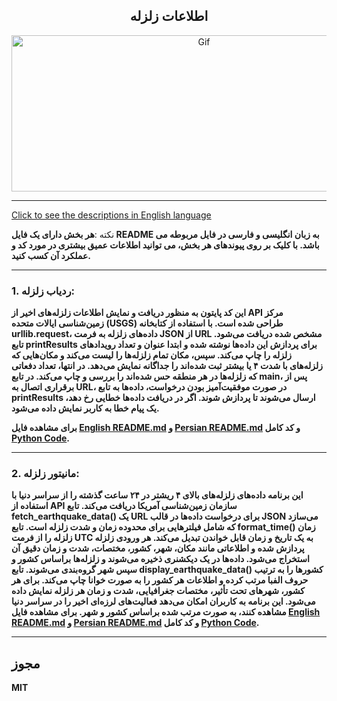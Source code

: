 <div align="center">

## اطلاعات زلزله

<img alt="Gif" src="https://acropolis-wp-content-uploads.s3.us-west-1.amazonaws.com/2019/02/Hero-Earthquake-Proof-Buildings.gif" height="250px" width="600px">
</div>
<hr>

[Click to see the descriptions in English language](README.md)

نکته :<b>هر بخش دارای یک فایل README به زبان انگلیسی و فارسی در فایل مربوطه می باشد. با کلیک بر روی پیوندهای هر بخش، می توانید اطلاعات عمیق بیشتری در مورد کد و عملکرد آن کسب کنید.<b/>
<hr>

### 1. ردیاب زلزله:
این کد پایتون به منظور دریافت و نمایش اطلاعات زلزله‌های اخیر از API مرکز زمین‌شناسی ایالات متحده (USGS) طراحی شده است. با استفاده از کتابخانه urllib.request، داده‌های زلزله به فرمت JSON از URL مشخص شده دریافت می‌شود. تابع printResults برای پردازش این داده‌ها نوشته شده و ابتدا عنوان و تعداد رویدادهای زلزله را چاپ می‌کند. سپس، مکان تمام زلزله‌ها را لیست می‌کند و مکان‌هایی که زلزله‌های با شدت ۴ یا بیشتر ثبت شده‌اند را جداگانه نمایش می‌دهد. در انتها، تعداد دفعاتی که زلزله‌ها در هر منطقه حس شده‌اند را بررسی و چاپ می‌کند. در تابع main، پس از برقراری اتصال به URL، در صورت موفقیت‌آمیز بودن درخواست، داده‌ها به تابع printResults ارسال می‌شوند تا پردازش شوند. اگر در دریافت داده‌ها خطایی رخ دهد، یک پیام خطا به کاربر نمایش داده می‌شود.

برای مشاهده فایل <b>[English README.md](TremorTracker/EnglishTremorTracker.md)</b> و <b>[Persian README.md](TremorTracker/PersianTremorTracker.md)</b> و کد کامل <b>[Python Code](TremorTracker/TremorTracker.py)</b>.
<hr>

### 2. مانیتور زلزله:
این برنامه داده‌های زلزله‌های بالای ۴ ریشتر در ۲۴ ساعت گذشته را از سراسر دنیا با استفاده از API سازمان زمین‌شناسی آمریکا دریافت می‌کند. تابع fetch_earthquake_data() یک URL برای درخواست داده‌ها در قالب JSON می‌سازد که شامل فیلترهایی برای محدوده زمان و شدت زلزله است. تابع format_time() زمان زلزله را از فرمت UTC به یک تاریخ و زمان قابل خواندن تبدیل می‌کند. هر ورودی زلزله پردازش شده و اطلاعاتی مانند مکان، شهر، کشور، مختصات، شدت و زمان دقیق آن استخراج می‌شود. داده‌ها در یک دیکشنری ذخیره می‌شوند و زلزله‌ها براساس کشور و سپس شهر گروه‌بندی می‌شوند. تابع display_earthquake_data() کشورها را به ترتیب حروف الفبا مرتب کرده و اطلاعات هر کشور را به صورت خوانا چاپ می‌کند. برای هر کشور، شهرهای تحت تأثیر، مختصات جغرافیایی، شدت و زمان هر زلزله نمایش داده می‌شود. این برنامه به کاربران امکان می‌دهد فعالیت‌های لرزه‌ای اخیر را در سراسر دنیا مشاهده کنند، به صورت مرتب شده براساس کشور و شهر.
برای مشاهده فایل <b>[English README.md](QuakeMonitor/EnglishQuakeMonitor.md)</b> و <b>[Persian README.md](QuakeMonitor/PersianQuakeMonitor.md)</b> و کد کامل <b>[Python Code](QuakeMonitor/QuakeMonitorEnglish.py)</b>.
<hr>





## مجوز


MIT

